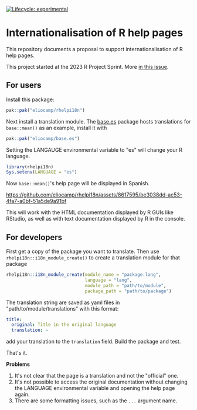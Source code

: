 <!-- badges: start -->
[![Lifecycle: experimental](https://img.shields.io/badge/lifecycle-experimental-orange.svg)](https://lifecycle.r-lib.org/articles/stages.html#experimental)
<!-- badges: end -->

# Internationalisation of R help pages

This repository documents a proposal to support internationalisation of R help pages.

This project started at the 2023 R Project Sprint.
More [in this issue](https://github.com/r-devel/r-project-sprint-2023/issues/35).

## For users

Install this package:

``` r
pak::pak("eliocamp/rhelpi18n")
```

Next install a translation module. 
The [base.es](https://github.com/eliocamp/base.es) package hosts translations for `base::mean()` as an example, install it with

``` r
pak::pak("eliocamp/base.es")
```

Setting the LANGAUGE environmental variable to "es" will change your R language. 

```r
library(rhelpi18n)
Sys.setenv(LANGUAGE = "es")
```

Now `base::mean()`'s help page will be displayed in Spanish.

https://github.com/eliocamp/rhelpi18n/assets/8617595/be3038dd-ac53-4fa7-a0bf-51a5de9a91bf

This will work with the HTML documentation displayed by R GUIs like RStudio, as well as with text documentation displayed by R in the console. 

## For developers

First get a copy of the package you want to translate. 
Then use `rhelpi18n::i18n_module_create()` to create a translation module for that package


```r
rhelpi18n::i18n_module_create(module_name = "package.lang", 
                              language = "lang", 
                              module_path = "path/to/module", 
                              package_path = "path/to/package")
```

The translation string are saved as yaml files in "path/to/module/translations" with this format:

```yaml
title:
  original: Title in the original language
  translation: ~
```

add your translation to the `translation` field. 
Build the package and test. 

That's it.


**Problems**

1. It's not clear that the page is a translation and not the "official" one. 
2. It's not possible to access the original documentation without changing the LANGUAGE environmental variable and opening the help page again. 
3. There are some formatting issues, such as the `...` argument name. 

